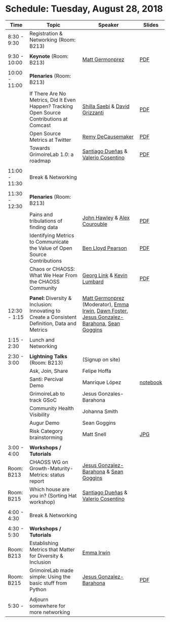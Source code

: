 # Schedule: Tuesday, August 28, 2018

| Time | Topic | Speaker | Slides |
|---|---|---|---|
| 8:30 - 9:30 | Registration & Networking (Room: B213) | | |
|   |   |   |   |
| 9:30 - 10:00 | **Keynote** (Room: B213) | [Matt Germonprez](#user-content-matt-germonprez) | [PDF](https://chaoss.github.io/website/CHAOSScon/2018NA/slides/CHAOSSCon.Keynote.pdf)  |
|   |   |   |   |
| 10:00 - 11:00 | **Plenaries** (Room: B213) | | |
| | If There Are No Metrics, Did It Even Happen? Tracking Open Source Contributions at Comcast | [Shilla Saebi](#user-content-shilla-saebi) & [David Grizzanti](#user-content-david-grizzanti) | [PDF](https://chaoss.github.io/website/CHAOSScon/2018NA/slides/if-there-are-no-metrics-did-it-even-happen.pdf) |
| | Open Source Metrics at Twitter | [Remy DeCausemaker](#user-content-remy-decausemaker) | [PDF](https://chaoss.github.io/website/CHAOSScon/2018NA/slides/twitteross.pdf) |
| | Towards GrimoireLab 1.0: a roadmap | [Santiago Dueñas](#user-content-santiago-dueñas) & [Valerio Cosentino](#user-content-valerio-cosentino) | [PDF](https://chaoss.github.io/website/CHAOSScon/2018NA/slides/Towards-GrimoireLab-1.0.pdf) |
|   |   |   |   |
| 11:00 - 11:30 | Break & Networking | | |
|   |   |   |   |
| 11:30 - 12:30 | **Plenaries** (Room: B213) | | |
| | Pains and tribulations of finding data | [John Hawley](#user-content-john-hawley) & [Alex Courouble](#user-content-alex-courouble)| [PDF](https://chaoss.github.io/website/CHAOSScon/2018NA/slides/pains-and-tribulations-of-finding-data.pdf) |
| | Identifying Metrics to Communicate the Value of Open Source Contributions | [Ben Lloyd Pearson](#user-content-ben-lloyd-pearson) | [PDF](https://chaoss.github.io/website/CHAOSScon/2018NA/slides/communicating-value-of-open-source-metrics.pdf) |
| | Chaos or CHAOSS: What We Hear From the CHAOSS Community  | [Georg Link](#user-content-georg-jp-link) & [Kevin Lumbard](#user-content-kevin-lumbard) | [PDF](https://chaoss.github.io/website/CHAOSScon/2018NA/slides/Chaos-or-CHAOSS.pdf) |
|   |   |   | |
| 12:30 - 1:15 | **Panel:** Diversity & Inclusion: Innovating to Create a Consistent Definition, Data and Metrics | [Matt Germonprez](#user-content-matt-germonprez) (Moderator), [Emma Irwin](#user-content-emma-irwin), [Dawn Foster](#user-content-dawn-foster), [Jesus Gonzalez-Barahona](#user-content-jesus-m-gonzalez-barahona), [Sean Goggins](#user-content-sean-goggins) | |
|   |   |   | |
| 1:15 - 2:30 | Lunch and Networking | | |
|   |   |   | |
| 2:30 - 3:00 | **Lightning Talks** (Room: B213) | (Signup on site) | |
|   | Ask, Join, Share  | Felipe Hoffa  |   |
|   | Santi: Percival Demo  | Manrique López  | [notebook](https://colab.research.google.com/drive/1oXFbph7FeuQn2vNtPmwdLzijpSp65T1A) |
|   | GrimoireLab to track GSoC  | Jesus Gonzales-Barahona  |   |
|   | Community Health Visibility  | Johanna Smith  |   |
|   | Augur Demo  | Sean Goggins  |   |
|   | Risk Category brainstorming  | Matt Snell  | [JPG](https://chaoss.github.io/website/CHAOSScon/2018NA/slides/risk_metrics.jpg) |
|   |   |   | |
| 3:00 - 4:00 | **Workshops / Tutorials** | | |
| Room: B213 | CHAOSS WG on Growth-Maturity-Metrics: status report | [Jesus Gonzalez-Barahona](#user-content-jesus-m-gonzalez-barahona) & [Sean Goggins](#user-content-sean-goggins) | |
| Room: B215 | Which house are you in? (Sorting Hat workshop) | [Santiago Dueñas](#user-content-santiago-dueñas) & [Valerio Cosentino](#user-content-valerio-cosentino) | |
|   |   |   | |
| 4:00 - 4:30 | Break & Networking | | |
|   |   |   | |
| 4:30 - 5:30 | **Workshops / Tutorials** | | |
| Room: B213  | Establishing Metrics that Matter for Diversity & Inclusion | [Emma Irwin](#user-content-emma-irwin) | |
| Room: B215  | GrimoireLab made simple: Using the basic stuff from Python | [Jesus Gonzalez-Barahona](#user-content-jesus-m-gonzalez-barahona) | [PDF](https://chaoss.github.io/website/CHAOSScon/2018NA/slides/GrimoireLab-made-simple.pdf) |
|   |   |   | |
| 5:30 - | Adjourn somewhere for more networking | | |
